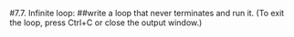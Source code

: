 #7.7. Infinite loop:
##write a loop that never terminates and run it. (To exit the loop, press Ctrl+C or close the output window.)

